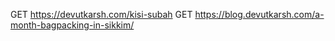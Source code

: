 <!-- aws s3 cp index s3://devutkarsh.com --content-type "text/html"

aws s3 cp kisi-subah s3://devutkarsh.com --content-type "text/html"

aws s3 cp kho-gaya-hu s3://devutkarsh.com --content-type "text/html"

aws s3 cp music s3://devutkarsh.com --content-type "text/html"

aws s3 cp OG.jpeg s3://devutkarsh.com --content-type "text/html"

aws s3 cp images/kisi-subah.jpeg s3://devutkarsh.com/images/kisi-subah.jpeg -->



GET https://devutkarsh.com/kisi-subah 
GET https://blog.devutkarsh.com/a-month-bagpacking-in-sikkim/